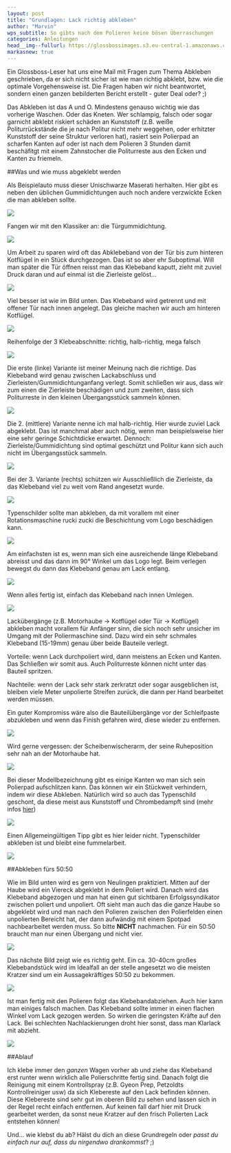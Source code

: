 ```yaml
---
layout: post
title: "Grundlagen: Lack richtig abkleben"
author: "Marvin"
wps_subtitle: So gibts nach dem Polieren keine bösen Überraschungen
categories: Anleitungen
head__img--fullurl: https://glossbossimages.s3.eu-central-1.amazonaws.com/marvin/richtigabkleben/P1020907.JPG
markasnew: true
---
```

Ein Glossboss-Leser hat uns eine Mail mit Fragen zum Thema Abkleben geschrieben, da er sich nicht sicher ist wie man richtig abklebt, bzw. wie die optimale Vorgehensweise ist. Die Fragen haben wir nicht beantwortet, sondern einen ganzen bebilderten Bericht erstellt - guter Deal oder? ;)

Das Abkleben ist das A und O. Mindestens genauso wichtig wie das vorherige Waschen. Oder das Kneten. Wer schlampig, falsch oder sogar garnicht abklebt riskiert schäden an Kunststoff (z.B. weiße Politurrückstände die je nach Politur nicht mehr weggehen, oder erhitzter Kunststoff der seine Struktur verloren hat), rasiert sein Polierpad an scharfen Kanten auf oder ist nach dem Polieren 3 Stunden damit beschäfitgt mit einem Zahnstocher die Politurreste aus den Ecken und Kanten zu friemeln. 

##Was und wie muss abgeklebt werden

Als Beispielauto muss dieser Unischwarze Maserati herhalten. Hier gibt es neben den üblichen Gummidichtungen auch noch andere verzwickte Ecken die man abkleben sollte.

![](https://glossbossimages.s3.eu-central-1.amazonaws.com/marvin/richtigabkleben/P1020898.JPG)

Fangen wir mit den Klassiker an: die Türgummidichtung.

![](https://glossbossimages.s3.eu-central-1.amazonaws.com/marvin/richtigabkleben/P1020899.JPG)

Um Arbeit zu sparen wird oft das Abklebeband von der Tür bis zum hinteren Kotflügel in ein Stück durchgezogen. Das ist so aber ehr Suboptimal. Will man später die Tür öffnen reisst man das Klebeband kaputt, zieht mit zuviel Druck daran und auf einmal ist die Zierleiste gelöst... 

![](https://glossbossimages.s3.eu-central-1.amazonaws.com/marvin/richtigabkleben/P1020900.JPG)

Viel besser ist wie im Bild unten. Das Klebeband wird getrennt und mit offener Tür nach innen angelegt. Das gleiche machen wir auch am hinteren Kotflügel. 

![](https://glossbossimages.s3.eu-central-1.amazonaws.com/marvin/richtigabkleben/P1020901.JPG)

Reihenfolge der 3 Klebeabschnitte: richtig, halb-richtig, mega falsch

![](https://glossbossimages.s3.eu-central-1.amazonaws.com/marvin/richtigabkleben/P1020902.JPG)

Die erste (linke) Variante ist meiner Meinung nach die richtige. Das Klebeband wird genau zwischen Lackabschluss und Zierleisten/Gummidichtunganfang verlegt. Somit schließen wir aus, dass wir zum einen die Zierleiste beschädigen und zum zweiten, dass sich Politurreste in den kleinen Übergangsstück sammeln können.

![](https://glossbossimages.s3.eu-central-1.amazonaws.com/marvin/richtigabkleben/P1020903.JPG)

Die 2. (mittlere) Variante nenne ich mal halb-richtig. Hier wurde zuviel Lack abgeklebt. Das ist manchmal aber auch nötig, wenn man beispielsweise hier eine sehr geringe Schichtdicke erwartet. Dennoch: Zierleiste/Gummidichtung sind optimal geschützt und Politur kann sich auch nicht im Übergangsstück sammeln.

![](https://glossbossimages.s3.eu-central-1.amazonaws.com/marvin/richtigabkleben/P1020904.JPG)

Bei der 3. Variante (rechts) schützen wir Ausschließlich die Zierleiste, da das Klebeband viel zu weit vom Rand angesetzt wurde.

![](https://glossbossimages.s3.eu-central-1.amazonaws.com/marvin/richtigabkleben/P1020905.JPG)

Typenschilder sollte man abkleben, da mit vorallem mit einer Rotationsmaschine rucki zucki die Beschichtung vom Logo beschädigen kann. 

![](https://glossbossimages.s3.eu-central-1.amazonaws.com/marvin/richtigabkleben/P1020906.JPG)

Am einfachsten ist es, wenn man sich eine ausreichende länge Klebeband abreisst und das dann im 90° Winkel um das Logo legt. Beim verlegen bewegst du dann das Klebeband genau am Lack entlang. 

![](https://glossbossimages.s3.eu-central-1.amazonaws.com/marvin/richtigabkleben/P1020907.JPG)

Wenn alles fertig ist, einfach das Klebeband nach innen Umlegen.

![](https://glossbossimages.s3.eu-central-1.amazonaws.com/marvin/richtigabkleben/P1020908.JPG)

Lackübergänge (z.B. Motorhaube -> Kotflügel oder Tür -> Kotflügel) abkleben macht vorallem für Anfänger sinn, die sich noch sehr unsicher im Umgang mit der Poliermaschine sind. Dazu wird ein sehr schmales Klebeband (15-19mm) genau über beide Bauteile verlegt.

Vorteile: wenn Lack durchpoliert wird, dann meistens an Ecken und Kanten. Das Schließen wir somit aus. Auch Politurreste können nicht unter das Bauteil spritzen.

Nachteile: wenn der Lack sehr stark zerkratzt oder sogar ausgeblichen ist, bleiben viele Meter unpolierte Streifen zurück, die dann per Hand bearbeitet werden müssen.

Ein guter Kompromiss wäre also die Bauteilübergänge vor der Schleifpaste abzukleben und wenn das Finish gefahren wird, diese wieder zu entfernen. 


![](https://glossbossimages.s3.eu-central-1.amazonaws.com/marvin/richtigabkleben/P1020909.JPG)

Wird gerne vergessen: der Scheibenwischerarm, der seine Ruheposition sehr nah an der Motorhaube hat. 

![](https://glossbossimages.s3.eu-central-1.amazonaws.com/marvin/richtigabkleben/P1020911.JPG)

Bei dieser Modellbezeichnung gibt es einige Kanten wo man sich sein Polierpad aufschlitzen kann. Das können wir ein Stückweit verhindern, indem wir diese Abkleben. Natürlich wird so auch das Typenschild geschont, da diese meist aus Kunststoff und Chrombedampft sind (mehr infos [hier](https://glossboss.de/anleitungen/chrom-polieren-zierleisten-chromstossstangen/))

![](https://glossbossimages.s3.eu-central-1.amazonaws.com/marvin/richtigabkleben/P1020912.jpg)

Einen Allgemeingültigen Tipp gibt es hier leider nicht. Typenschilder abkleben ist und bleibt eine fummelarbeit. 

![](https://glossbossimages.s3.eu-central-1.amazonaws.com/marvin/richtigabkleben/P1020913.jpg)

##Abkleben fürs 50:50

Wie im Bild unten wird es gern von Neulingen praktiziert. Mitten auf der Haube wird ein Viereck abgeklebt in dem Poliert wird. Danach wird das Klebeband abgezogen und man hat einen gut sichtbaren Erfolgssyndikator zwischen poliert und unpoliert. Oft sieht man auch das die ganze Haube so abgeklebt wird und man nach den Polieren zwischen den Polierfelden einen unpolierten Bereicht hat, der dann aufwändig mit einem Spotpad nachbearbeitet werden muss.
So bitte **NICHT** nachmachen. Für ein 50:50 braucht man nur einen Übergang und nicht vier. 

![](https://glossbossimages.s3.eu-central-1.amazonaws.com/marvin/richtigabkleben/P1020914.JPG)

Das nächste Bild zeigt wie es richtig geht. Ein ca. 30-40cm großes Klebebandstück wird im Idealfall an der stelle angesetzt wo die meisten Kratzer sind um ein Aussagekräftiges 50:50 zu bekommen. 

![](https://glossbossimages.s3.eu-central-1.amazonaws.com/marvin/richtigabkleben/P1020915.JPG)

Ist man fertig mit den Polieren folgt das Klebebandabziehen. Auch hier kann man einiges falsch machen. Das Klebeband sollte immer in einen flachen Winkel vom Lack gezogen werden. So wirken die geringsten Kräfte auf den Lack. Bei schlechten Nachlackierungen droht hier sonst, dass man Klarlack mit abzieht. 

![](https://glossbossimages.s3.eu-central-1.amazonaws.com/marvin/richtigabkleben/P1020916.JPG)

##Ablauf

Ich klebe immer den *ganzen* Wagen vorher ab und ziehe das Klebeband erst runter wenn wirklich alle Polierschritte fertig sind. Danach folgt die Reinigung mit einem Kontrollspray (z.B. Gyeon Prep, Petzoldts Kontrollreiniger usw) da sich Klebereste auf den Lack befinden können. Diese Klebereste sind sehr gut im oberen Bild zu sehen und lassen sich in der Regel recht einfach entfernen. Auf keinen fall darf hier mit Druck gearbeitet werden, da sonst neue Kratzer auf den frisch Polierten Lack entstehen können! 

Und... wie klebst du ab? Hälst du dich an diese Grundregeln oder *passt du einfach nur auf, dass du nirgendwo drankommst*? ;)
